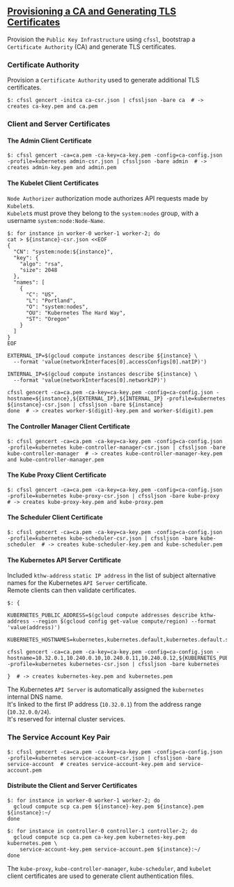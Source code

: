 ## [Provisioning a CA and Generating TLS Certificates](https://github.com/kelseyhightower/kubernetes-the-hard-way/blob/master/docs/04-certificate-authority.md)

Provision the `Public Key Infrastructure` using `cfssl`, bootstrap a `Certificate Authority` (CA) and generate TLS certificates.  

### Certificate Authority

Provision a `Certificate Authority` used to generate additional TLS certificates.  

```
$: cfssl gencert -initca ca-csr.json | cfssljson -bare ca  # -> creates ca-key.pem and ca.pem
```

### Client and Server Certificates

#### The Admin Client Certificate

```
$: cfssl gencert -ca=ca.pem -ca-key=ca-key.pem -config=ca-config.json -profile=kubernetes admin-csr.json | cfssljson -bare admin  # -> creates admin-key.pem and admin.pem
```

#### The Kubelet Client Certificates

`Node Authorizer` authorization mode authorizes API requests made by `Kubelet`s.  
`Kubelet`s must prove they belong to the `system:nodes` group, with a username `system:node:Node-Name`.  

```
$: for instance in worker-0 worker-1 worker-2; do
cat > ${instance}-csr.json <<EOF
{
  "CN": "system:node:${instance}",
  "key": {
    "algo": "rsa",
    "size": 2048
  },
  "names": [
    {
      "C": "US",
      "L": "Portland",
      "O": "system:nodes",
      "OU": "Kubernetes The Hard Way",
      "ST": "Oregon"
    }
  ]
}
EOF

EXTERNAL_IP=$(gcloud compute instances describe ${instance} \
  --format 'value(networkInterfaces[0].accessConfigs[0].natIP)')

INTERNAL_IP=$(gcloud compute instances describe ${instance} \
  --format 'value(networkInterfaces[0].networkIP)')

cfssl gencert -ca=ca.pem -ca-key=ca-key.pem -config=ca-config.json -hostname=${instance},${EXTERNAL_IP},${INTERNAL_IP} -profile=kubernetes ${instance}-csr.json | cfssljson -bare ${instance}
done  # -> creates worker-$(digit)-key.pem and worker-$(digit).pem
```

#### The Controller Manager Client Certificate

```
$: cfssl gencert -ca=ca.pem -ca-key=ca-key.pem -config=ca-config.json -profile=kubernetes kube-controller-manager-csr.json | cfssljson -bare kube-controller-manager  # -> creates kube-controller-manager-key.pem and kube-controller-manager.pem
```

#### The Kube Proxy Client Certificate

```
$: cfssl gencert -ca=ca.pem -ca-key=ca-key.pem -config=ca-config.json -profile=kubernetes kube-proxy-csr.json | cfssljson -bare kube-proxy  # -> creates kube-proxy-key.pem and kube-proxy.pem
```

#### The Scheduler Client Certificate

```
$: cfssl gencert -ca=ca.pem -ca-key=ca-key.pem -config=ca-config.json -profile=kubernetes kube-scheduler-csr.json | cfssljson -bare kube-scheduler  # -> creates kube-scheduler-key.pem and kube-scheduler.pem
```

#### The Kubernetes API Server Certificate

Included `kthw-address` `static IP address` in the list of subject alternative names for the Kubernetes `API Server` certificate.  
Remote clients can then validate certificates.  

```
$: {

KUBERNETES_PUBLIC_ADDRESS=$(gcloud compute addresses describe kthw-address --region $(gcloud config get-value compute/region) --format 'value(address)')

KUBERNETES_HOSTNAMES=kubernetes,kubernetes.default,kubernetes.default.svc,kubernetes.default.svc.cluster,kubernetes.svc.cluster.local

cfssl gencert -ca=ca.pem -ca-key=ca-key.pem -config=ca-config.json -hostname=10.32.0.1,10.240.0.10,10.240.0.11,10.240.0.12,${KUBERNETES_PUBLIC_ADDRESS},127.0.0.1,${KUBERNETES_HOSTNAMES} -profile=kubernetes kubernetes-csr.json | cfssljson -bare kubernetes

}  # -> creates kubernetes-key.pem and kubernetes.pem
```

The Kubernetes `API Server` is automatically assigned the `kubernetes` internal DNS name.  
It's linked to the first IP address (`10.32.0.1`) from the address range (`10.32.0.0/24`).  
It's reserved for internal cluster services.  

### The Service Account Key Pair

```
$: cfssl gencert -ca=ca.pem -ca-key=ca-key.pem -config=ca-config.json -profile=kubernetes service-account-csr.json | cfssljson -bare service-account  # creates service-account-key.pem and service-account.pem
```

#### Distribute the Client and Server Certificates

```
$: for instance in worker-0 worker-1 worker-2; do
  gcloud compute scp ca.pem ${instance}-key.pem ${instance}.pem ${instance}:~/
done

$: for instance in controller-0 controller-1 controller-2; do
  gcloud compute scp ca.pem ca-key.pem kubernetes-key.pem kubernetes.pem \
    service-account-key.pem service-account.pem ${instance}:~/
done
```

The `kube-proxy`, `kube-controller-manager`, `kube-scheduler`, and `kubelet` client certificates are used to generate client authentication files.  
